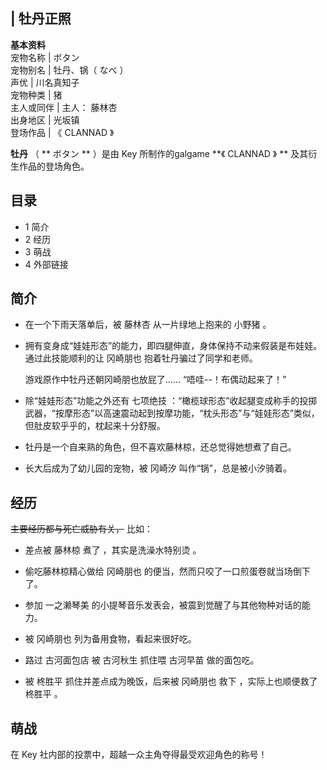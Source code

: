 |  牡丹正照  
---  
**基本资料**  
宠物名称  |  ボタン   
宠物别名  |  牡丹、锅（  なべ  ）   
声优  |  川名真知子   
宠物种类  |  猪   
主人或同伴  |  主人：  藤林杏   
出身地区  |  光坂镇   
登场作品  |  《  CLANNAD  》   
  
**牡丹** （ ** ボタン  ** ）是由  Key  所制作的galgame **《 CLANNAD  》 ** 及其衍生作品的登场角色。

##  目录

  * 1  简介 
  * 2  经历 
  * 3  萌战 
  * 4  外部链接 

##  简介

  * 在一个下雨天落单后，被  藤林杏  从一片绿地上抱来的  小野猪  。 

  * 拥有变身成“娃娃形态”的能力，即四腿伸直，身体保持不动来假装是布娃娃。通过此技能顺利的让  冈崎朋也  抱着牡丹骗过了同学和老师。 

     游戏原作中牡丹还朝冈崎朋也放屁了……  “唔哇--！布偶动起来了！” 

  * 除“娃娃形态”功能之外还有  七项绝技  ：“橄榄球形态”收起腿变成称手的投掷武器，“按摩形态”以高速震动起到按摩功能，“枕头形态”与“娃娃形态”类似，但肚皮软乎乎的，枕起来十分舒服。 
  * 牡丹是一个自来熟的角色，但不喜欢藤林椋，还总觉得她想煮了自己。 
  * 长大后成为了幼儿园的宠物，被  冈崎汐  叫作“锅”，总是被小汐骑着。 

##  经历

~~主要经历都与死亡威胁有关，~~ 比如：

  * 差点被  藤林椋  煮了  ，其实是洗澡水特别烫  。 
  * 偷吃藤林椋精心做给  冈崎朋也  的便当，然而只咬了一口煎蛋卷就当场倒下了。 

  * 参加  一之濑琴美  的小提琴音乐发表会，被震到觉醒了与其他物种对话的能力。 
  * 被  冈崎朋也  列为备用食物，看起来很好吃。 
  * 路过  古河面包店  被  古河秋生  抓住喂  古河早苗  做的面包吃。 
  * 被  柊胜平  抓住并差点成为晚饭，后来被  冈崎朋也  救下  ，实际上也顺便救了柊胜平  。 

##  萌战

在  Key  社内部的投票中，超越一众主角夺得最受欢迎角色的称号！